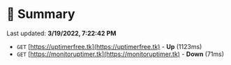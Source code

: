 # 📖 Summary
Last updated: **3/19/2022, 7:22:42 PM**

- `GET` [https://uptimerfree.tk](https://uptimerfree.tk) - **Up** (1123ms)
- `GET` [https://monitoruptimer.tk](https://monitoruptimer.tk) - **Down** (71ms)
